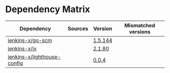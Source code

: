 # Dependency Matrix

Dependency | Sources | Version | Mismatched versions
---------- | ------- | ------- | -------------------
[jenkins-x/go-scm](https://github.com/jenkins-x/go-scm) |  | [1.5.144]() | 
[jenkins-x/jx](https://github.com/jenkins-x/jx) |  | [2.1.80](https://github.com/jenkins-x/jx/releases/tag/v2.1.80) | 
[jenkins-x/lighthouse-config](https://github.com/jenkins-x/lighthouse-config) |  | [0.0.4]() | 
